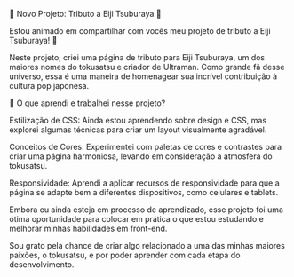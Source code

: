 🎉 Novo Projeto: Tributo a Eiji Tsuburaya 🎉

Estou animado em compartilhar com vocês meu projeto de tributo a Eiji Tsuburaya! 🙌

Neste projeto, criei uma página de tributo para Eiji Tsuburaya, um dos maiores nomes do tokusatsu e criador de Ultraman. Como grande fã desse universo, essa é uma maneira de homenagear sua incrível contribuição à cultura pop japonesa.

🔧 O que aprendi e trabalhei nesse projeto?

Estilização de CSS: Ainda estou aprendendo sobre design e CSS, mas explorei algumas técnicas para criar um layout visualmente agradável.

Conceitos de Cores: Experimentei com paletas de cores e contrastes para criar uma página harmoniosa, levando em consideração a atmosfera do tokusatsu.

Responsividade: Aprendi a aplicar recursos de responsividade para que a página se adapte bem a diferentes dispositivos, como celulares e tablets.

Embora eu ainda esteja em processo de aprendizado, esse projeto foi uma ótima oportunidade para colocar em prática o que estou estudando e melhorar minhas habilidades em front-end.

Sou grato pela chance de criar algo relacionado a uma das minhas maiores paixões, o tokusatsu, e por poder aprender com cada etapa do desenvolvimento.
